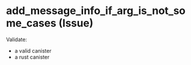 # add_message_info_if_arg_is_not_some_cases (Issue)

Validate:

- a valid canister
- a rust canister
